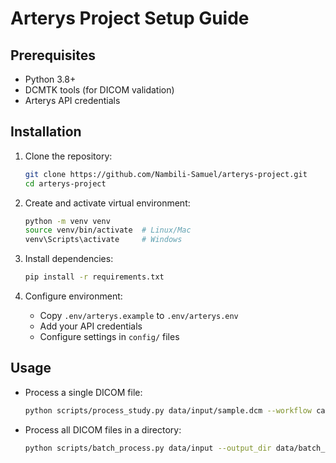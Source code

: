# Arterys Project Setup Guide

## Prerequisites
- Python 3.8+
- DCMTK tools (for DICOM validation)
- Arterys API credentials

## Installation

1. Clone the repository:
   ```bash
   git clone https://github.com/Nambili-Samuel/arterys-project.git
   cd arterys-project
   ```

2. Create and activate virtual environment:
   ```bash
   python -m venv venv
   source venv/bin/activate  # Linux/Mac
   venv\Scripts\activate     # Windows
   ```

3. Install dependencies:
   ```bash
   pip install -r requirements.txt
   ```

4. Configure environment:
   - Copy `.env/arterys.example` to `.env/arterys.env`
   - Add your API credentials
   - Configure settings in `config/` files

## Usage

- Process a single DICOM file:
   ```bash
   python scripts/process_study.py data/input/sample.dcm --workflow cardiac_mri
   ```

- Process all DICOM files in a directory:
   ```bash
   python scripts/batch_process.py data/input --output_dir data/batch_output
   ```
